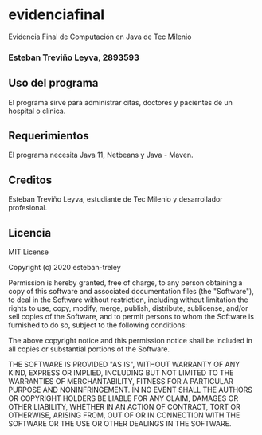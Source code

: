 # evidenciafinal
Evidencia Final de Computación en Java de Tec Milenio
### Esteban Treviño Leyva, 2893593

## Uso del programa
El programa sirve para administrar citas, doctores y pacientes de un hospital o clínica.

## Requerimientos
El programa necesita Java 11, Netbeans y Java - Maven.


## Creditos
Esteban Treviño Leyva, estudiante de Tec Milenio y desarrollador profesional.

## Licencia 
MIT License

Copyright (c) 2020 esteban-treley

Permission is hereby granted, free of charge, to any person obtaining a copy
of this software and associated documentation files (the "Software"), to deal
in the Software without restriction, including without limitation the rights
to use, copy, modify, merge, publish, distribute, sublicense, and/or sell
copies of the Software, and to permit persons to whom the Software is
furnished to do so, subject to the following conditions:

The above copyright notice and this permission notice shall be included in all
copies or substantial portions of the Software.

THE SOFTWARE IS PROVIDED "AS IS", WITHOUT WARRANTY OF ANY KIND, EXPRESS OR
IMPLIED, INCLUDING BUT NOT LIMITED TO THE WARRANTIES OF MERCHANTABILITY,
FITNESS FOR A PARTICULAR PURPOSE AND NONINFRINGEMENT. IN NO EVENT SHALL THE
AUTHORS OR COPYRIGHT HOLDERS BE LIABLE FOR ANY CLAIM, DAMAGES OR OTHER
LIABILITY, WHETHER IN AN ACTION OF CONTRACT, TORT OR OTHERWISE, ARISING FROM,
OUT OF OR IN CONNECTION WITH THE SOFTWARE OR THE USE OR OTHER DEALINGS IN THE
SOFTWARE.
